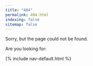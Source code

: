 ```yaml
---
title: "404"
permalink: 404.html
indexing: false
sitemap: false
---
```


Sorry, but the page could not be found.

Are you looking for:

{% include nav-default.html %}
